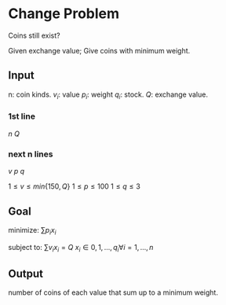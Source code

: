 # Change Problem

Coins still exist?

Given exchange value; Give coins with minimum weight.

## Input
n: coin kinds.
$v_i$: value
$p_i$: weight
$q_i$: stock.
$Q$: exchange value.

### 1st line

$n$ $Q$

### next n lines

$v$ $p$ $q$

$1 \le v \le min\{150, Q\}$
$1 \le p \le 100$
$1 \le q \le 3$

## Goal

minimize:
$\sum{p_i}{x_i}$

subject to:
$\sum{v_i}{x_i} = Q$
$x_i \in {0,1,..., q_i}\forall i=1,...,n$

## Output

number of coins of each value that sum up to a minimum weight.